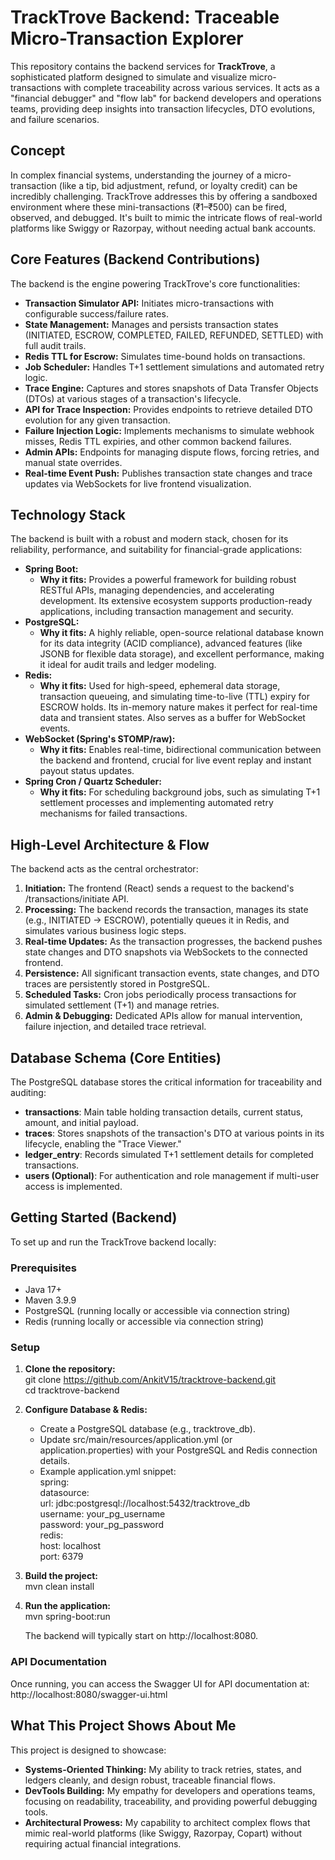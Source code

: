 # TrackTrove Backend: Traceable Micro-Transaction Explorer

This repository contains the backend services for **TrackTrove**, a sophisticated platform designed to simulate and visualize micro-transactions with complete traceability across various services. It acts as a "financial debugger" and "flow lab" for backend developers and operations teams, providing deep insights into transaction lifecycles, DTO evolutions, and failure scenarios.

##  Concept

In complex financial systems, understanding the journey of a micro-transaction (like a tip, bid adjustment, refund, or loyalty credit) can be incredibly challenging. TrackTrove addresses this by offering a sandboxed environment where these mini-transactions (₹1–₹500) can be fired, observed, and debugged. It's built to mimic the intricate flows of real-world platforms like Swiggy or Razorpay, without needing actual bank accounts.

##  Core Features (Backend Contributions)

The backend is the engine powering TrackTrove's core functionalities:

* **Transaction Simulator API:** Initiates micro-transactions with configurable success/failure rates.  
* **State Management:** Manages and persists transaction states (INITIATED, ESCROW, COMPLETED, FAILED, REFUNDED, SETTLED) with full audit trails.  
* **Redis TTL for Escrow:** Simulates time-bound holds on transactions.  
* **Job Scheduler:** Handles T+1 settlement simulations and automated retry logic.  
* **Trace Engine:** Captures and stores snapshots of Data Transfer Objects (DTOs) at various stages of a transaction's lifecycle.  
* **API for Trace Inspection:** Provides endpoints to retrieve detailed DTO evolution for any given transaction.  
* **Failure Injection Logic:** Implements mechanisms to simulate webhook misses, Redis TTL expiries, and other common backend failures.  
* **Admin APIs:** Endpoints for managing dispute flows, forcing retries, and manual state overrides.  
* **Real-time Event Push:** Publishes transaction state changes and trace updates via WebSockets for live frontend visualization.

##  Technology Stack

The backend is built with a robust and modern stack, chosen for its reliability, performance, and suitability for financial-grade applications:

* **Spring Boot:**  
  * **Why it fits:** Provides a powerful framework for building robust RESTful APIs, managing dependencies, and accelerating development. Its extensive ecosystem supports production-ready applications, including transaction management and security.  
* **PostgreSQL:**  
  * **Why it fits:** A highly reliable, open-source relational database known for its data integrity (ACID compliance), advanced features (like JSONB for flexible data storage), and excellent performance, making it ideal for audit trails and ledger modeling.  
* **Redis:**  
  * **Why it fits:** Used for high-speed, ephemeral data storage, transaction queueing, and simulating time-to-live (TTL) expiry for ESCROW holds. Its in-memory nature makes it perfect for real-time data and transient states. Also serves as a buffer for WebSocket events.  
* **WebSocket (Spring's STOMP/raw):**  
  * **Why it fits:** Enables real-time, bidirectional communication between the backend and frontend, crucial for live event replay and instant payout status updates.  
* **Spring Cron / Quartz Scheduler:**  
  * **Why it fits:** For scheduling background jobs, such as simulating T+1 settlement processes and implementing automated retry mechanisms for failed transactions.  

##  High-Level Architecture & Flow

The backend acts as the central orchestrator:

1. **Initiation:** The frontend (React) sends a request to the backend's /transactions/initiate API.  
2. **Processing:** The backend records the transaction, manages its state (e.g., INITIATED \-\> ESCROW), potentially queues it in Redis, and simulates various business logic steps.  
3. **Real-time Updates:** As the transaction progresses, the backend pushes state changes and DTO snapshots via WebSockets to the connected frontend.  
4. **Persistence:** All significant transaction events, state changes, and DTO traces are persistently stored in PostgreSQL.  
5. **Scheduled Tasks:** Cron jobs periodically process transactions for simulated settlement (T+1) and manage retries.  
6. **Admin & Debugging:** Dedicated APIs allow for manual intervention, failure injection, and detailed trace retrieval.

##  Database Schema (Core Entities)

The PostgreSQL database stores the critical information for traceability and auditing:

* **transactions**: Main table holding transaction details, current status, amount, and initial payload.  
* **traces**: Stores snapshots of the transaction's DTO at various points in its lifecycle, enabling the "Trace Viewer."  
* **ledger_entry**: Records simulated T+1 settlement details for completed transactions.  
* **users (Optional)**: For authentication and role management if multi-user access is implemented.

##  Getting Started (Backend)

To set up and run the TrackTrove backend locally:

### **Prerequisites**

* Java 17+  
* Maven 3.9.9  
* PostgreSQL (running locally or accessible via connection string)  
* Redis (running locally or accessible via connection string)

### **Setup**

1. **Clone the repository:**  
   git clone https://github.com/AnkitV15/tracktrove-backend.git  
   cd tracktrove-backend

2. **Configure Database & Redis:**  
   * Create a PostgreSQL database (e.g., tracktrove\_db).  
   * Update src/main/resources/application.yml (or application.properties) with your PostgreSQL and Redis connection details.  
   * Example application.yml snippet:  
     spring:  
       datasource:  
         url: jdbc:postgresql://localhost:5432/tracktrove\_db  
         username: your\_pg\_username  
         password: your\_pg\_password  
       redis:  
         host: localhost  
         port: 6379

3. **Build the project:**  
   mvn clean install

4. **Run the application:**  
   mvn spring-boot:run

   The backend will typically start on http://localhost:8080.

### **API Documentation**

Once running, you can access the Swagger UI for API documentation at:  
http://localhost:8080/swagger-ui.html

##  What This Project Shows About Me

This project is designed to showcase:

* **Systems-Oriented Thinking:** My ability to track retries, states, and ledgers cleanly, and design robust, traceable financial flows.  
* **DevTools Building:** My empathy for developers and operations teams, focusing on readability, traceability, and providing powerful debugging tools.  
* **Architectural Prowess:** My capability to architect complex flows that mimic real-world platforms (like Swiggy, Razorpay, Copart) without requiring actual financial integrations.